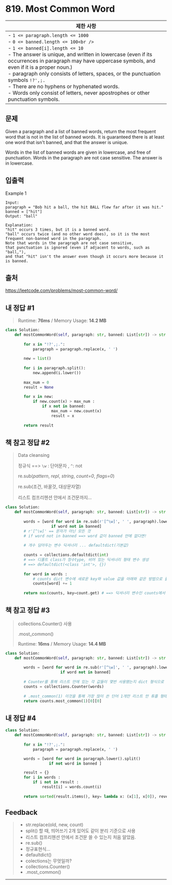 # 819. Most Common Word

| 제한 사항                                                    |
| ------------------------------------------------------------ |
| - `1 <= paragraph.length <= 1000` <br />- `0 <= banned.length <= 100<br />`<br />- `1 <= banned[i].length <= 10`<br />- The answer is unique, and written in lowercase (even if its occurrences in paragraph may have uppercase symbols, and even if it is a proper noun.)<br />- paragraph only consists of letters, spaces, or the punctuation symbols `!?',;.`<br />- There are no hyphens or hyphenated words.<br />- Words only consist of letters, never apostrophes or other punctuation symbols. |



## 문제

Given a paragraph and a list of banned words, return the most frequent word that is not in the list of banned words.  It is guaranteed there is at least one word that isn't banned, and that the answer is unique.

Words in the list of banned words are given in lowercase, and free of punctuation.  Words in the paragraph are not case sensitive.  The answer is in lowercase.



## 입출력

Example 1

```
Input: 
paragraph = "Bob hit a ball, the hit BALL flew far after it was hit."
banned = ["hit"]
Output: "ball"

Explanation: 
"hit" occurs 3 times, but it is a banned word.
"ball" occurs twice (and no other word does), so it is the most frequent non-banned word in the paragraph. 
Note that words in the paragraph are not case sensitive,
that punctuation is ignored (even if adjacent to words, such as "ball,"), 
and that "hit" isn't the answer even though it occurs more because it is banned.
```



## 출처

https://leetcode.com/problems/most-common-word/



## 내 정답 #1

> Runtime: **76ms** / Memory Usage: **14.2 MB**

```python
class Solution:
    def mostCommonWord(self, paragraph: str, banned: List[str]) -> str:
        
        for x in "!?',;.":
            paragraph = paragraph.replace(x, ' ')
        
        new = list()
        
        for i in paragraph.split():
            new.append(i.lower())
        
        max_num = 0
        result = None
        
        for x in new:
            if new.count(x) > max_num :
                if x not in banned:
                    max_num = new.count(x)
                    result = x
        
        return result
```



## 책 참고 정답 #2

> Data cleansing
>
> 정규식 ==> `\w` : 단어문자 ,  `^`: not  
>
> re.sub(*pattern*, *repl*, *string*, *count=0*, *flags=0*)
>
> re.sub(조건, 바꿀것, 대상문자열)
>
> 리스트 컴프리헨션 안에서 조건문까지...

```python
class Solution:
    def mostCommonWord(self, paragraph: str, banned: List[str]) -> str:
        
        words = [word for word in re.sub(r'[^\w]', ' ', paragraph).lower().split()
                	if word not in banned]
        # r'[^\w]' == 문자가 아닌 모든 것
        # if word not in banned ==> word 값이 banned 안에 없다면!
        
        # 개수 담아두는 변수 딕셔너리 ... defaultdict(기본값)
        
        counts = collections.defaultdict(int)
        # ==> 디폴트 class가 정수type, 비어 있는 딕셔너리 형태 변수 생성
        # ==> defaultdict(<class 'int'>, {})
        
        for word in words :
            # counts dict 변수에 새로운 key와 value 값을 아래와 같은 방법으로 줄 수 있다.
            counts[word] += 1
        
        return max(counts, key=count.get) # ==> 딕셔너리 변수인 counts에서 값이 가장 큰 키를 가져온다.
```



## 책 참고 정답 #3

> collections.Counter() 사용
>
> .most_common()
>
> Runtime: **16ms** / Memory Usage: **14.4 MB**

```python
class Solution:
    def mostCommonWord(self, paragraph: str, banned: List[str]) -> str:
        
        words = [word for word in re.sub(r'[^\w]', ' ', paragraph).lower().split()
                        if word not in banned]
		
        # Counter를 통해 리스트 안에 있는 각 값들이 몇번 사용됐는지 dict 형식으로 변환
        counts = collections.Counter(words)
        
        # .most_common(1) 이것을 통해 가장 많이 쓴 단어 1개만 리스트 안 튜플 형태로 출력 ==> [('ball',2)]
        return counts.most_common(1)[0][0]
```



## 내 정답 #4

```python
class Solution:
    def mostCommonWord(self, paragraph: str, banned: List[str]) -> str:
        
        for x in "!?',;.":
            paragraph = paragraph.replace(x, ' ')

        words = [word for word in paragraph.lower().split()
                   if not word in banned ]

        result = {}
        for i in words :
            if i not in result :
                result[i] = words.count(i)
                
        return sorted(result.items(), key= lambda x: (x[1], x[0]), reverse=True)[0][0]
```





## Feedback

> * str.replace(old, new, count)
> * split() 할 때, 띄어쓰기 2개 있어도 같이 분리 기준으로 사용
> * 리스트 컴프리헨션 안에서 조건문 쓸 수 있는지 처음 알았음.
> * re.sub()
> * 정규표현식...
> * defaultdict()
> * colections는 무엇일까?
> * collections.Counter()
> * .most_common()



---

